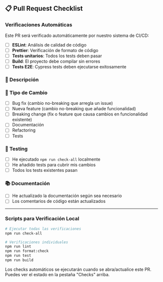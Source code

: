 ## 📋 Pull Request Checklist

### Verificaciones Automáticas

Este PR será verificado automáticamente por nuestro sistema de CI/CD:

- [ ] **ESLint**: Análisis de calidad de código
- [ ] **Prettier**: Verificación de formato de código
- [ ] **Tests unitarios**: Todos los tests deben pasar
- [ ] **Build**: El proyecto debe compilar sin errores
- [ ] **Tests E2E**: Cypress tests deben ejecutarse exitosamente

### 📝 Descripción

<!-- Describe los cambios realizados en este PR -->

### 🔧 Tipo de Cambio

- [ ] Bug fix (cambio no-breaking que arregla un issue)
- [ ] Nueva feature (cambio no-breaking que añade funcionalidad)
- [ ] Breaking change (fix o feature que causa cambios en funcionalidad existente)
- [ ] Documentación
- [ ] Refactoring
- [ ] Tests

### 🧪 Testing

- [ ] He ejecutado `npm run check-all` localmente
- [ ] He añadido tests para cubrir mis cambios
- [ ] Todos los tests existentes pasan

### 📚 Documentación

- [ ] He actualizado la documentación según sea necesario
- [ ] Los comentarios de código están actualizados

---

### Scripts para Verificación Local

```bash
# Ejecutar todas las verificaciones
npm run check-all

# Verificaciones individuales
npm run lint
npm run format:check
npm run test
npm run build
```

Los checks automáticos se ejecutarán cuando se abra/actualice este PR. Puedes ver el estado en la pestaña "Checks" arriba.
